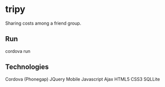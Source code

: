 # tripy

Sharing costs among a friend group.

## Run

cordova run

## Technologies

Cordova (Phonegap)
JQuery Mobile
Javascript
Ajax
HTML5
CSS3
SQLLite
